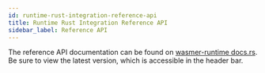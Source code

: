 ```yaml
---
id: runtime-rust-integration-reference-api
title: Runtime Rust Integration Reference API
sidebar_label: Reference API
---
```


The reference API documentation can be found on [wasmer-runtime docs.rs](https://docs.rs/wasmer-runtime/0.11.0/wasmer_runtime/). Be sure to view the latest version, which is accessible in the header bar.
